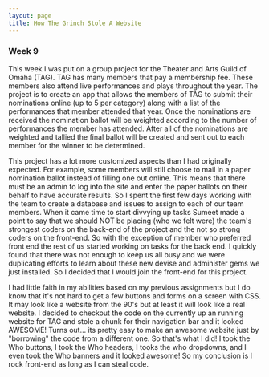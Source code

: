 ```yaml
---
layout: page
title: How The Grinch Stole A Website
---
```

<h3>Week 9</h3>

This week I was put on a group project for the Theater and Arts Guild of Omaha (TAG). TAG has many members that pay a membership fee.  These members also attend live performances and plays throughout the year. The project is to create an app that allows the members of TAG to submit their nominations online (up to 5 per category) along with a list of the performances that member attended that year. Once the nominations are received the nomination ballot will be weighted according to the number of performances the member has attended. After all of the nominations are weighted and tallied the final ballot will be created and sent out to each member for the winner to be determined.

This project has a lot more customized aspects than I had originally expected. For example, some members will still choose to mail in a paper nomination ballot instead of filling one out online. This means that there must be an admin to log into the site and enter the paper ballots on their behalf to have accurate results. So I spent the first few days working with the team to create a database and issues to assign to each of our team members.  When it came time to start divvying up tasks Sumeet made a point to say that we should NOT be placing (who we felt were) the team's strongest coders on the back-end of the project and the not so strong coders on the front-end. So with the exception of member who preferred front end the rest of us started working on tasks for the back end.  I quickly found that there was not enough to keep us all busy and we were duplicating efforts to learn about these new devise and administer gems we just installed.  So I decided that I would join the front-end for this project.

I had little faith in my abilities based on my previous assignments but I do know that it's not hard to get a few buttons and forms on a screen with CSS.  It may look like a website from the 90's but at least it will look like a real website.  I decided to checkout the code on the currently up an running website for TAG and stole a chunk for their navigation bar and it looked AWESOME! Turns out... its pretty easy to make an awesome website just by "borrowing" the code from a different one. So that's what I did! I took the Who buttons, I took the Who headers, I tooks the who dropdowns, and I even took the Who banners and it looked awesome! So my conclusion is I rock front-end as long as I can steal code. 
